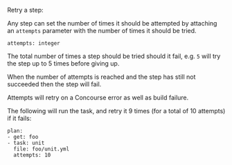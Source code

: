 Retry a step:

Any step can set the number of times it should be attempted by attaching an `attempts` parameter with the number of times it should be tried.

	attempts: integer

The total number of times a step should be tried should it fail, e.g. `5` will try the step up to 5 times before giving up.

When the number of attempts is reached and the step has still not succeeded then the step will fail.

Attempts will retry on a Concourse error as well as build failure.

The following will run the task, and retry it 9 times (for a total of 10 attempts) if it fails:

	plan:
	- get: foo
	- task: unit
	  file: foo/unit.yml
	  attempts: 10